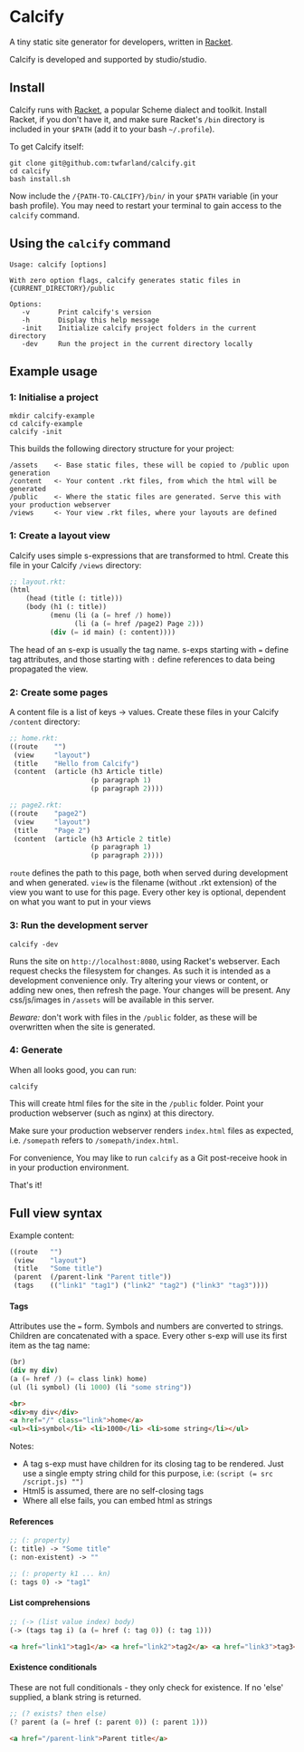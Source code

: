 # Calcify

A tiny static site generator for developers, written in [Racket](http://racket-lang.org).

Calcify is developed and supported by studio/studio.


## Install

Calcify runs with [Racket](http://racket-lang.org), a popular Scheme dialect and toolkit. Install Racket, if you don't have it, and make sure Racket's `/bin` directory is included in your `$PATH` (add it to your bash `~/.profile`).

To get Calcify itself:

    git clone git@github.com:twfarland/calcify.git
    cd calcify
    bash install.sh

Now include the `/{PATH-TO-CALCIFY}/bin/` in your `$PATH` variable (in your bash profile). You may need to restart your terminal to gain access to the `calcify` command.


## Using the `calcify` command

    Usage: calcify [options]
                                      
    With zero option flags, calcify generates static files in {CURRENT_DIRECTORY}/public 
                                      
    Options:
       -v       Print calcify's version
       -h       Display this help message
       -init    Initialize calcify project folders in the current directory
       -dev     Run the project in the current directory locally


## Example usage

### 1: Initialise a project

    mkdir calcify-example
    cd calcify-example
    calcify -init

This builds the following directory structure for your project:

    /assets    <- Base static files, these will be copied to /public upon generation
    /content   <- Your content .rkt files, from which the html will be generated
    /public    <- Where the static files are generated. Serve this with your production webserver
    /views     <- Your view .rkt files, where your layouts are defined

### 1: Create a layout view

Calcify uses simple s-expressions that are transformed to html. 
Create this file in your Calcify `/views` directory:

```scheme
;; layout.rkt:
(html
    (head (title (: title)))
    (body (h1 (: title))
          (menu (li (a (= href /) home))
                (li (a (= href /page2) Page 2)))
          (div (= id main) (: content))))
```

The head of an s-exp is usually the tag name. s-exps starting with `=` define tag attributes, and those starting with `:` define references to data being propagated the view.

### 2: Create some pages

A content file is a list of keys -> values.
Create these files in your Calcify `/content` directory:

```scheme
;; home.rkt:
((route    "")
 (view     "layout")
 (title    "Hello from Calcify")
 (content  (article (h3 Article title)
                    (p paragraph 1)
                    (p paragraph 2))))

;; page2.rkt:
((route    "page2")
 (view     "layout")
 (title    "Page 2")
 (content  (article (h3 Article 2 title)
                    (p paragraph 1)
                    (p paragraph 2))))
```

`route` defines the path to this page, both when served during development and when generated. `view` is the filename (without .rkt extension) of the view you want to use for this page. Every other key is optional, dependent on what you want to put in your views

### 3: Run the development server

    calcify -dev

Runs the site on `http://localhost:8080`, using Racket's webserver.
Each request checks the filesystem for changes. As such it is intended as a development convenience only.
Try altering your views or content, or adding new ones, then refresh the page. Your changes will be present.
Any css/js/images in `/assets` will be available in this server. 

*Beware:* don't work with files in the `/public` folder, as these will be overwritten when the site is generated.

### 4: Generate

When all looks good, you can run:

    calcify

This will create html files for the site in the `/public` folder. Point your production webserver (such as nginx) at this directory.

Make sure your production webserver renders `index.html` files as expected, i.e. `/somepath` refers to `/somepath/index.html`.

For convenience, You may like to run `calcify` as a Git post-receive hook in in your production environment.

That's it! 


## Full view syntax

Example content:

```scheme
((route   "")
 (view    "layout")
 (title   "Some title")
 (parent  (/parent-link "Parent title"))
 (tags    (("link1" "tag1") ("link2" "tag2") ("link3" "tag3"))))
 ```
#### Tags

Attributes use the `=` form.
Symbols and numbers are converted to strings.
Children are concatenated with a space. 
Every other s-exp will use its first item as the tag name:

```scheme
(br)
(div my div)
(a (= href /) (= class link) home)
(ul (li symbol) (li 1000) (li "some string"))

```
```html
<br>
<div>my div</div>
<a href="/" class="link">home</a>
<ul><li>symbol</li> <li>1000</li> <li>some string</li></ul>
```

Notes: 
- A tag s-exp must have children for its closing tag to be rendered. Just use a single empty string child for this purpose, i.e: `(script (= src /script.js) "")`
- Html5 is assumed, there are no self-closing tags
- Where all else fails, you can embed html as strings

#### References

```scheme
;; (: property)
(: title) -> "Some title"
(: non-existent) -> ""

;; (: property k1 ... kn)
(: tags 0) -> "tag1"
```

#### List comprehensions
```scheme
;; (-> (list value index) body)
(-> (tags tag i) (a (= href (: tag 0)) (: tag 1)))
```
```html
<a href="link1">tag1</a> <a href="link2">tag2</a> <a href="link3">tag3</a>
```

#### Existence conditionals

These are not full conditionals - they only check for existence. If no 'else' supplied, a blank string is returned.

```scheme
;; (? exists? then else)
(? parent (a (= href (: parent 0)) (: parent 1)))
```
```html
<a href="/parent-link">Parent title</a>
```

